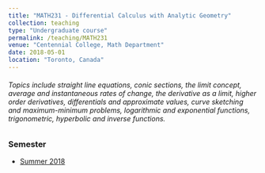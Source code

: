 ```yaml
---
title: "MATH231 - Differential Calculus with Analytic Geometry"
collection: teaching
type: "Undergraduate course"
permalink: /teaching/MATH231
venue: "Centennial College, Math Department"
date: 2018-05-01
location: "Toronto, Canada"
---
```


###### Topics include straight line equations, conic sections, the limit concept, average and instantaneous rates of change, the derivative as a limit, higher order derivatives, differentials and approximate values, curve sketching and maximum-minimum problems, logarithmic and exponential functions, trigonometric, hyperbolic and inverse functions.

### Semester
<ul>
  <li><a href="https://e.centennialcollege.ca/d2l/home/303786">Summer 2018</a></li>
</ul>
